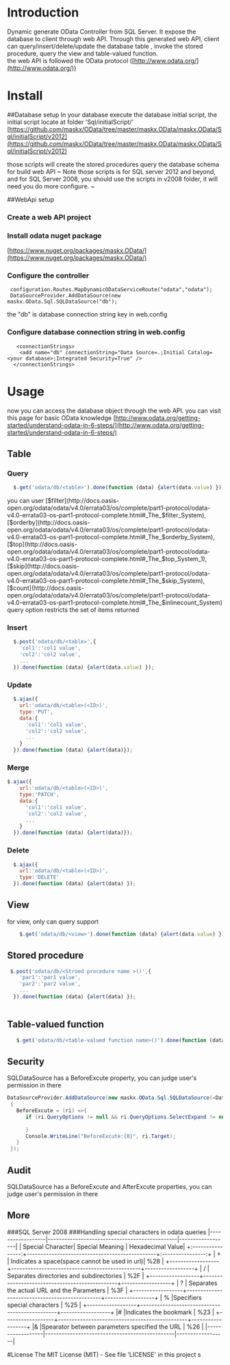 
# Introduction

Dynamic generate OData Controller from SQL Server. 
It expose the database to client through web API. 
Through this generated web API, client can query/insert/delete/update the database table , invoke the stored procedure, query the view and table-valued function.  
the web API is followed the OData protocol ([http://www.odata.org/](http://www.odata.org/)) 


# Install

##Database setup
In your database execute the database initial script, the initial script locate at folder 'Sql/initialScript/' 
[https://github.com/maskx/OData/tree/master/maskx.OData/maskx.OData/Sql/initialScript/v2012](https://github.com/maskx/OData/tree/master/maskx.OData/maskx.OData/Sql/initialScript/v2012)

those scripts will create the stored procedures query the database schema for build web API
~ Note
those scripts is for SQL server 2012 and beyond, and for SQL Server 2008, you should use the scripts in v2008 folder, it will need you do more configure.
~

##WebApi setup
### Create a web API project

### Install odata nuget package 

[https://www.nuget.org/packages/maskx.OData/](https://www.nuget.org/packages/maskx.OData/)

### Configure the controller
```CSharp
 configuration.Routes.MapDynamicODataServiceRoute("odata","odata");
 DataSourceProvider.AddDataSource(new maskx.OData.Sql.SQLDataSource("db");
```
the "db" is database connection string key in web.config

### Configure database connection string in web.config
```CSharp
   <connectionStrings>
    <add name="db" connectionString="Data Source=.;Initial Catalog=<your database>;Integrated Security=True" />
  </connectionStrings>
```
# Usage
now you can access the database object through the web API. you can visit this page for basic OData knowledge [http://www.odata.org/getting-started/understand-odata-in-6-steps/](http://www.odata.org/getting-started/understand-odata-in-6-steps/)
## Table
### Query
```javascript
  $.get('odata/db/<table>').done(function (data) {alert(data.value) });
```

you can user 
[$filter](http://docs.oasis-open.org/odata/odata/v4.0/errata03/os/complete/part1-protocol/odata-v4.0-errata03-os-part1-protocol-complete.html#_The_$filter_System), 
[$orderby](http://docs.oasis-open.org/odata/odata/v4.0/errata03/os/complete/part1-protocol/odata-v4.0-errata03-os-part1-protocol-complete.html#_The_$orderby_System), 
[$top](http://docs.oasis-open.org/odata/odata/v4.0/errata03/os/complete/part1-protocol/odata-v4.0-errata03-os-part1-protocol-complete.html#_The_$top_System_1), 
[$skip](http://docs.oasis-open.org/odata/odata/v4.0/errata03/os/complete/part1-protocol/odata-v4.0-errata03-os-part1-protocol-complete.html#_The_$skip_System), 
[$count](http://docs.oasis-open.org/odata/odata/v4.0/errata03/os/complete/part1-protocol/odata-v4.0-errata03-os-part1-protocol-complete.html#_The_$inlinecount_System) query option restricts the set of items returned

### Insert

```javascript
  $.post('odata/db/<table>',{
    'col1':'col1 value',
    'col2':'col2 value',
    ...
  }).done(function (data) {alert(data.value) });
```
### Update
```javascript
  $.ajax({
    url:'odata/db/<table>(<ID>)',
    type:'PUT',
    data:{
      'col1':'col1 value',
      'col2':'col2 value',
      ...  
    }
  }).done(function (data) {alert(data)});
```
### Merge
``` javascript
$.ajax({
    url:'odata/db/<table>(<ID>)',
    type:'PATCH',
    data:{
      'col1':'col1 value',
      'col2':'col2 value',
      ...  
    }
  }).done(function (data) {alert(data)});
```
### Delete
```javascript
  $.ajax({
    url:'odata/db/<table>(<ID>)',
    type:'DELETE'
  }).done(function (data) {alert(data) });
```
##  View
  for view, only can query support 
```javascript
    $.get('odata/db/<view>').done(function (data) {alert(data.value) });
```
## Stored procedure
```javascript
 $.post('odata/db/<Stroed procedure name >()',{
    'par1':'par1 value',
    'par2':'par2 value',
    ...
  }).done(function (data) {alert(data) });
  
```

## Table-valued function
```javascript
   $.get('odata/db/<table-valued function name>()').done(function (data) {alert(data.value) });
```

## Security
SQLDataSource has a BeforeExcute property, you can judge user's permission in there

```csharp
DataSourceProvider.AddDataSource(new maskx.OData.Sql.SQLDataSource(<DataSourceName>)
 {
   BeforeExcute = (ri) =>{
      if (ri.QueryOptions != null && ri.QueryOptions.SelectExpand != null) {
     
      }
      Console.WriteLine("BeforeExcute:{0}", ri.Target);
   }
 });
```


## Audit
SQLDataSource has a BeforeExcute and AfterExcute properties, you can judge user's permission in there

## More
###SQL Server 2008
###Handling special characters in odata queries
|------------------|-----------------------------------------------|------------------|
| Special Character| Special Meaning                               | Hexadecimal Value|
+:----------------:+-----------------------------------------------+:----------------:+
| +                | Indicates a space(space cannot be used in url)| %28              |
+------------------+-----------------------------------------------+------------------+
| /                | Separates directories and subdirectories      | %2F              |
+------------------+-----------------------------------------------+------------------+
| ?                | Separates the actual URL and the Parameters   | %3F              |
+------------------+-----------------------------------------------+------------------+
| %                |Specifiers special characters                  | %25              |
+------------------+-----------------------------------------------+------------------+
|#                 |Indicates the bookmark                         | %23              |
+------------------+-----------------------------------------------+------------------+
|&                 |Spearator between parameters specified the URL | %26              |
|------------------|-----------------------------------------------|------------------|

#License
The MIT License (MIT) - See file 'LICENSE' in this project
s